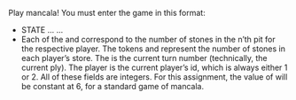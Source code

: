 Play mancala!
You must enter the game in this format: 
- STATE <N> <p11> ... <p1N> <p21> ... <p2N> <p1S> <p2S> <turn> <player>
- Each of the <p1n> and <p2n> correspond to the number of stones in the n’th pit for the respective player. The tokens <p1S> and <p2S> represent the number of stones in each player’s store. The <turn> is the current turn number (technically, the current ply). The player is the current player’s id, which is always either 1 or 2. All of these fields are integers. For this assignment, the value of <N> will be constant at 6, for a standard game of mancala.
